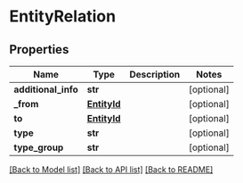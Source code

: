 # EntityRelation

## Properties
Name | Type | Description | Notes
------------ | ------------- | ------------- | -------------
**additional_info** | **str** |  | [optional] 
**_from** | [**EntityId**](EntityId.md) |  | [optional] 
**to** | [**EntityId**](EntityId.md) |  | [optional] 
**type** | **str** |  | [optional] 
**type_group** | **str** |  | [optional] 

[[Back to Model list]](../README.md#documentation-for-models) [[Back to API list]](../README.md#documentation-for-api-endpoints) [[Back to README]](../README.md)

